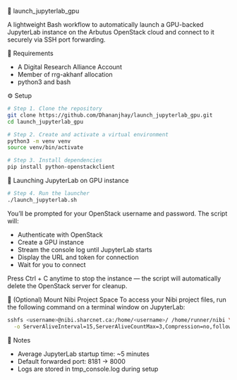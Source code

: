 🚀 launch_jupyterlab_gpu

A lightweight Bash workflow to automatically launch a GPU-backed JupyterLab instance on the Arbutus OpenStack cloud and connect to it securely via SSH port forwarding.

🧩 Requirements

- A Digital Research Alliance Account
- Member of rrg-akhanf allocation
- python3 and bash

⚙️ Setup
```bash
# Step 1. Clone the repository
git clone https://github.com/Dhananjhay/launch_jupyterlab_gpu.git
cd launch_jupyterlab_gpu

# Step 2. Create and activate a virtual environment
python3 -m venv venv
source venv/bin/activate

# Step 3. Install dependencies
pip install python-openstackclient
```

🚀 Launching JupyterLab on GPU instance
```bash
# Step 4. Run the launcher
./launch_jupyterlab.sh
```

You’ll be prompted for your OpenStack username and password.
The script will:
- Authenticate with OpenStack
- Create a GPU instance
- Stream the console log until JupyterLab starts
- Display the URL and token for connection
- Wait for you to connect

Press Ctrl + C anytime to stop the instance —
the script will automatically delete the OpenStack server for cleanup.

💾 (Optional) Mount Nibi Project Space
To access your Nibi project files, run the following command on a terminal window on JupyterLab:
```bash
sshfs <username>@nibi.sharcnet.ca:/home/<username>/ /home/runner/nibi \
  -o ServerAliveInterval=15,ServerAliveCountMax=3,Compression=no,follow_symlinks

```

🧠 Notes

- Average JupyterLab startup time: ~5 minutes
- Default forwarded port: 8181 → 8000
- Logs are stored in tmp_console.log during setup